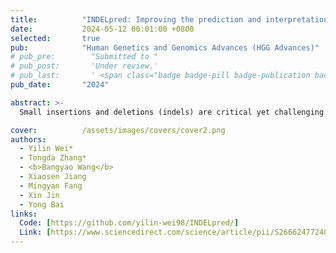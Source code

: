```yaml
---
title:          "INDELpred: Improving the prediction and interpretation of indel pathogenicity within the clinical genome"
date:           2024-05-12 00:01:00 +0800
selected:       true
pub:            "Human Genetics and Genomics Advances (HGG Advances)"
# pub_pre:        "Submitted to "
# pub_post:       'Under review.'
# pub_last:       ' <span class="badge badge-pill badge-publication badge-success">Spotlight</span>'
pub_date:       "2024"

abstract: >-
  Small insertions and deletions (indels) are critical yet challenging genetic variations with significant clinical implications. However, the identification of pathogenic indels from neutral variants in clinical contexts remains an understudied problem. Here, we developed INDELpred, a machine-learning-based predictive model for discerning pathogenic from benign indels. INDELpred was established based on key features, including allele frequency, indel length, function-based features, and gene-based features. A set of comprehensive evaluation analyses demonstrated that INDELpred exhibited superior performance over competing methods in terms of computational efficiency and prediction accuracy. Importantly, INDELpred highlighted the crucial role of function-based features in identifying pathogenic indels, with a clear interpretability of the features in understanding the disease-causing variants. We envisage INDELpred as a desirable tool for the detection of pathogenic indels within large-scale genomic datasets, thereby enhancing the precision of genetic diagnoses in clinical settings.

cover:          /assets/images/covers/cover2.png
authors:
  - Yilin Wei*
  - Tongda Zhang*
  - <b>Bangyao Wang</b>
  - Xiaosen Jiang
  - Mingyan Fang
  - Xin Jin
  - Yong Bai
links:
  Code: [https://github.com/yilin-wei98/INDELpred/]
  Link: [https://www.sciencedirect.com/science/article/pii/S2666247724000654]
---
```

